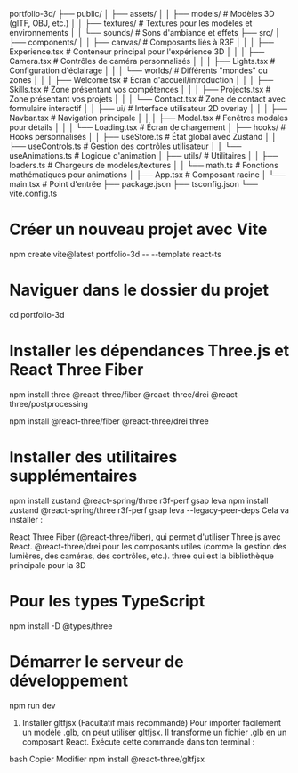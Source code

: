 portfolio-3d/
├── public/
│   ├── assets/
│   │   ├── models/        # Modèles 3D (glTF, OBJ, etc.)
│   │   ├── textures/      # Textures pour les modèles et environnements
│   │   └── sounds/        # Sons d'ambiance et effets
├── src/
│   ├── components/
│   │   ├── canvas/        # Composants liés à R3F
│   │   │   ├── Experience.tsx    # Conteneur principal pour l'expérience 3D
│   │   │   ├── Camera.tsx        # Contrôles de caméra personnalisés
│   │   │   ├── Lights.tsx        # Configuration d'éclairage
│   │   │   └── worlds/           # Différents "mondes" ou zones
│   │   │       ├── Welcome.tsx   # Écran d'accueil/introduction
│   │   │       ├── Skills.tsx    # Zone présentant vos compétences
│   │   │       ├── Projects.tsx  # Zone présentant vos projets
│   │   │       └── Contact.tsx   # Zone de contact avec formulaire interactif
│   │   ├── ui/            # Interface utilisateur 2D overlay
│   │   │   ├── Navbar.tsx        # Navigation principale
│   │   │   ├── Modal.tsx         # Fenêtres modales pour détails
│   │   │   └── Loading.tsx       # Écran de chargement
│   ├── hooks/             # Hooks personnalisés
│   │   ├── useStore.ts           # État global avec Zustand
│   │   ├── useControls.ts        # Gestion des contrôles utilisateur
│   │   └── useAnimations.ts      # Logique d'animation
│   ├── utils/             # Utilitaires
│   │   ├── loaders.ts            # Chargeurs de modèles/textures
│   │   └── math.ts               # Fonctions mathématiques pour animations
│   ├── App.tsx            # Composant racine
│   └── main.tsx           # Point d'entrée
├── package.json
├── tsconfig.json
└── vite.config.ts



# Créer un nouveau projet avec Vite
npm create vite@latest portfolio-3d -- --template react-ts

# Naviguer dans le dossier du projet
cd portfolio-3d

# Installer les dépendances Three.js et React Three Fiber
npm install three @react-three/fiber @react-three/drei @react-three/postprocessing

npm install @react-three/fiber @react-three/drei three

# Installer des utilitaires supplémentaires
npm install zustand @react-spring/three r3f-perf gsap leva
npm install zustand @react-spring/three r3f-perf gsap leva --legacy-peer-deps
Cela va installer :

React Three Fiber (@react-three/fiber), qui permet d'utiliser Three.js avec React.
@react-three/drei pour les composants utiles (comme la gestion des lumières, des caméras, des contrôles, etc.).
three qui est la bibliothèque principale pour la 3D
# Pour les types TypeScript
npm install -D @types/three

# Démarrer le serveur de développement
npm run dev


 1. Installer gltfjsx (Facultatif mais recommandé)
Pour importer facilement un modèle .glb, on peut utiliser gltfjsx. Il transforme un fichier .glb en un composant React.
Exécute cette commande dans ton terminal :

bash
Copier
Modifier
npm install @react-three/gltfjsx